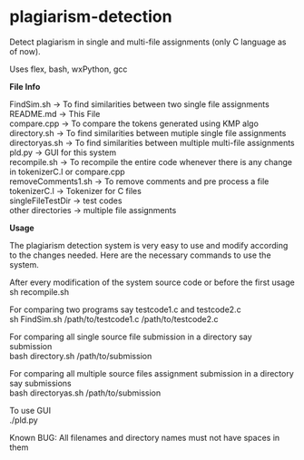 plagiarism-detection
====================

Detect plagiarism in single and multi-file assignments (only C language as of now).

Uses flex, bash, wxPython, gcc 

**File Info**

FindSim.sh -> To find similarities between two single file assignments<br />
README.md -> This File<br />
compare.cpp -> To compare the tokens generated using KMP algo<br />
directory.sh -> To find similarities between mutiple single file assignments<br />
directoryas.sh -> To find similarities between multiple multi-file assignments<br />
pld.py -> GUI for this system<br />
recompile.sh -> To recompile the entire code whenever there is any change in tokenizerC.l or compare.cpp<br />
removeComments1.sh -> To remove comments and pre process a file<br />
tokenizerC.l -> Tokenizer for C files<br />
singleFileTestDir -> test codes<br />
other directories -> multiple file assignments

**Usage**

The plagiarism detection system is very easy to use and modify according to the changes needed. Here are the necessary commands to use the system.

After every modification of the system source code or before the first usage <br />
sh recompile.sh

For comparing two programs say testcode1.c and testcode2.c <br />
sh FindSim.sh /path/to/testcode1.c /path/to/testcode2.c

For comparing all single source file submission in a directory say submission <br />
bash directory.sh /path/to/submission

For comparing all multiple source files assignment submission in a directory say submissions <br />
bash directoryas.sh /path/to/submission

To use GUI <br />
./pld.py

Known BUG: All filenames and directory names must not have spaces in them
